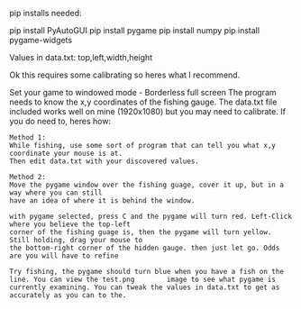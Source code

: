 pip installs needed:

pip install PyAutoGUI
pip install pygame
pip install numpy
pip install pygame-widgets


Values in data.txt: top,left,width,height

Ok this requires some calibrating so heres what I recommend.

Set your game to windowed mode - Borderless full screen
The program needs to know the x,y coordinates of the fishing gauge. The data.txt file included works well on mine (1920x1080) but you may need to calibrate. If you do need to, heres how:

	Method 1:
	While fishing, use some sort of program that can tell you what x,y coordinate your mouse is at.
	Then edit data.txt with your discovered values.

	Method 2:
	Move the pygame window over the fishing guage, cover it up, but in a way where you can still
	have an idea of where it is behind the window.

	with pygame selected, press C and the pygame will turn red. Left-Click where you believe the top-left
	corner of the fishing guage is, then the pygame will turn yellow. Still holding, drag your mouse to
	the bottom-right corner of the hidden gauge. then just let go. Odds are you will have to refine

	Try fishing, the pygame should turn blue when you have a fish on the line. You can view the test.png 		image to see what pygame is currently examining. You can tweak the values in data.txt to get as 		accurately as you can to the.
